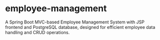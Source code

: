 # employee-management
A Spring Boot MVC-based Employee Management System with JSP frontend and PostgreSQL database, designed for efficient employee data handling and CRUD operations.
